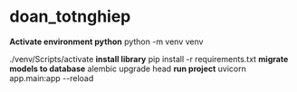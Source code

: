 # doan_totnghiep
**Activate environment python**
python -m venv venv

./venv/Scripts/activate 
**install library**
pip install -r requirements.txt
**migrate models to database**
alembic upgrade head
**run project**
uvicorn app.main:app --reload
